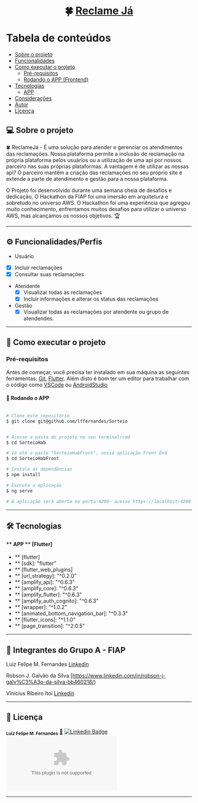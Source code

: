 

<h1 align="center">
     🍀 <a href="#" alt="Reclame Já ">Reclame Já</a>
</h1>

Tabela de conteúdos
=================
<!--ts-->
   * [Sobre o projeto](#-sobre-o-projeto)
   * [Funcionalidades](#-funcionalidades)
   * [Como executar o projeto](#-como-executar-o-projeto)
     * [Pré-requisitos](#pré-requisitos)
     * [Rodando o APP (Frontend)](#user-content--rodando-a-aplicação-web-frontend)
   * [Tecnologias](#-tecnologias)
     * [APP](#user-content-website--Flutter----)
   * [Considerações](#-consideracoes)
   * [Autor](#-autor)
   * [Licença](#user-content--licença)
<!--te-->


## 💻 Sobre o projeto

🍀 ReclameJá - É uma solução para atender e gerenciar os atendimentos das reclamações. 
Nossa plataforma permite a inclusão de reclamação na própria plataforma pelos usuários ou a utilização de uma api por nossos parceiro nas suas próprias plataformas.
A vantagem é de utilizar as nossas api?  O parceiro mantêm a criação das reclamações no seu próprio site e extende a parte de atendimento e gestão para a nossa plataforma. 

O Projeto foi desenvolvido durante uma semana cheia de desafios e dedicação, O Hackathon da FIAP foi uma imersão em arquitetura e sobretudo no universo AWS.
O Hackathon foi uma experiência que agregou muito conhecimento, enfrentamos muitos desafios para utilizar o universo AWS, mas alcançamos os nossos objetivos. 🏆

---

## ⚙️ Funcionalidades/Perfis

-  Usuário
  - [x] Incluir reclamações 
  - [x] Consultar suas reclamações
- Atendente
  - [x] Visualizar todas as reclamações
  - [x] Incluir informações e alterar os status das reclamações
- Gestão
  - [x] Visualizar todas as reclamações por atendente ou grupo de atendendes.
 
---

## 🚀 Como executar o projeto


### Pré-requisitos

Antes de começar, você precisa ter instalado em sua máquina as seguintes ferramentas:
[Git](https://git-scm.com), [Flutter](https://docs.flutter.dev/get-started/install). 
Além disto é bom ter um editor para trabalhar com o código como [VSCode](https://code.visualstudio.com/) ou [AndroidStudio](https://developer.android.com/)


#### 🧭 Rodando o APP 

```bash

# Clone este repositório
$ git clone git@github.com/lffernandes/Sorteio


# Acesse a pasta do projeto no seu terminal/cmd
$ cd SorteioHab

# Vá até a pasta "SorteioHabFront", nossa aplicação Front End
$ cd SorteioHabFront

# Instale as dependências
$ npm install

# Execute a aplicação 
$ ng serve

# A aplicação será aberta na porta:4200- acesse https://localhost:4200

```

---

## 🛠 Tecnologias

#### ** APP **  [Flutter]

 -    ** [flutter]
 -    ** [sdk]: "flutter"
 -    ** [flutter_web_plugins]
 -    ** [url_strategy]: "^0.2.0"
 -    ** [amplify_api]: "^0.6.3"
 -    ** [amplify_core]: "^0.6.3"
 -    ** [amplify_flutter]: "^0.6.3"
 -    ** [amplify_auth_cognito]: "^0.6.3"
 -    ** [wrapper]: "^1.0.2"
 -    ** [animated_bottom_navigation_bar]: "^0.3.3"
 -    ** [flutter_icons]: "^1.1.0"
 -    ** [page_transition]: "^2.0.5"

---

## 🦸 Integrantes do Grupo A - FIAP

Luiz Felipe M. Fernandes    [Linkedin](https://www.linkedin.com/in/luizffernandes/)

Robson J. Galvão da Silva   [https://www.linkedin.com/in/robson-j-galv%C3%A3o-da-silva-bb460218/)

Vinícius Ribeiro Itoi       [Linkedin](https://www.linkedin.com/in/viniciusribeiroitoi/)

---

## 📝 Licença

<sub><b>Luiz Felipe M. Fernandes</b></sub></a> <a href="https://www.linkedin.com/in/luizffernandes/" title="lzfrnds">🚀</a>
[![Linkedin Badge](link=https://www.linkedin.com/in/luizffernandes/)](https://www.linkedin.com/in/luizffernandes/) 
[![Gmail Badge](logo=Gmail&logoColor=white&link=mailto:luiz.fernandesgti@gmail.com)](mailto:luiz.fernandesgti@gmail.com)

---

